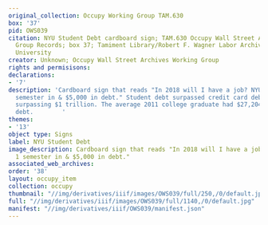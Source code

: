 ```yaml
---
original_collection: Occupy Working Group TAM.630
box: '37'
pid: OWS039
citation: NYU Student Debt cardboard sign; TAM.630 Occupy Wall Street Archives Working
  Group Records; box 37; Tamiment Library/Robert F. Wagner Labor Archives, New York
  University
creator: Unknown; Occupy Wall Street Archives Working Group
rights and permisisons:
declarations:
- '7'
description: 'Cardboard sign that reads "In 2018 will I have a job? NYU student 1
  semester in & $5,000 in debt." Student debt surpassed credit card debt in 2010,
  surpassing $1 trillion. The average 2011 college graduate had $27,204 in student
  debt.        '
themes:
- '13'
object type: Signs
label: NYU Student Debt
image_description: Cardboard sign that reads "In 2018 will I have a job? NYU student
  1 semester in & $5,000 in debt."
associated_web_archives:
order: '38'
layout: occupy_item
collection: occupy
thumbnail: "//img/derivatives/iiif/images/OWS039/full/250,/0/default.jpg"
full: "//img/derivatives/iiif/images/OWS039/full/1140,/0/default.jpg"
manifest: "//img/derivatives/iiif/OWS039/manifest.json"
---
```

